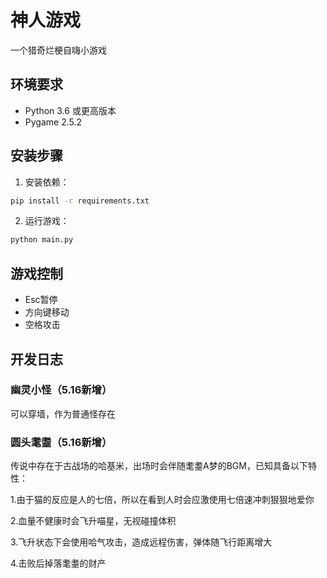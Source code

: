 # 神人游戏

一个猎奇烂梗自嗨小游戏

## 环境要求

- Python 3.6 或更高版本
- Pygame 2.5.2

## 安装步骤

1. 安装依赖：
```bash
pip install -r requirements.txt
```

2. 运行游戏：
```bash
python main.py
```

## 游戏控制

- Esc暂停
- 方向键移动
- 空格攻击
## 开发日志
### 幽灵小怪（5.16新增）
可以穿墙，作为普通怪存在
### 圆头耄耋（5.16新增）
传说中存在于古战场的哈基米，出场时会伴随耄耋A梦的BGM，已知具备以下特性：

1.由于猫的反应是人的七倍，所以在看到人时会应激使用七倍速冲刺狠狠地爱你

2.血量不健康时会飞升喵星，无视碰撞体积

3.飞升状态下会使用哈气攻击，造成远程伤害，弹体随飞行距离增大

4.击败后掉落耄耋的财产

